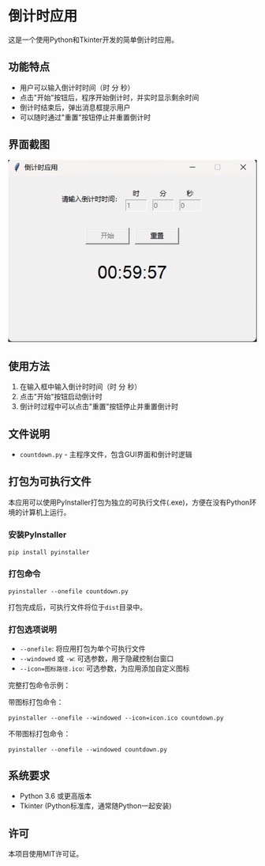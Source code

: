 # 倒计时应用

这是一个使用Python和Tkinter开发的简单倒计时应用。

## 功能特点

- 用户可以输入倒计时时间（时 分 秒）
- 点击"开始"按钮后，程序开始倒计时，并实时显示剩余时间
- 倒计时结束后，弹出消息框提示用户
- 可以随时通过"重置"按钮停止并重置倒计时

## 界面截图
![界面截图](screenshots/countdown.png)

## 使用方法

1. 在输入框中输入倒计时时间（时 分 秒）
2. 点击"开始"按钮启动倒计时
3. 倒计时过程中可以点击"重置"按钮停止并重置倒计时

## 文件说明

- `countdown.py` - 主程序文件，包含GUI界面和倒计时逻辑

## 打包为可执行文件

本应用可以使用PyInstaller打包为独立的可执行文件(.exe)，方便在没有Python环境的计算机上运行。

### 安装PyInstaller

```
pip install pyinstaller
```

### 打包命令

```
pyinstaller --onefile countdown.py
```

打包完成后，可执行文件将位于`dist`目录中。

### 打包选项说明

- `--onefile`: 将应用打包为单个可执行文件
- `--windowed` 或 `-w`: 可选参数，用于隐藏控制台窗口
- `--icon=图标路径.ico`: 可选参数，为应用添加自定义图标

完整打包命令示例：

带图标打包命令：
```
pyinstaller --onefile --windowed --icon=icon.ico countdown.py
```

不带图标打包命令：
```
pyinstaller --onefile --windowed countdown.py
```

## 系统要求

- Python 3.6 或更高版本
- Tkinter (Python标准库，通常随Python一起安装)

## 许可

本项目使用MIT许可证。